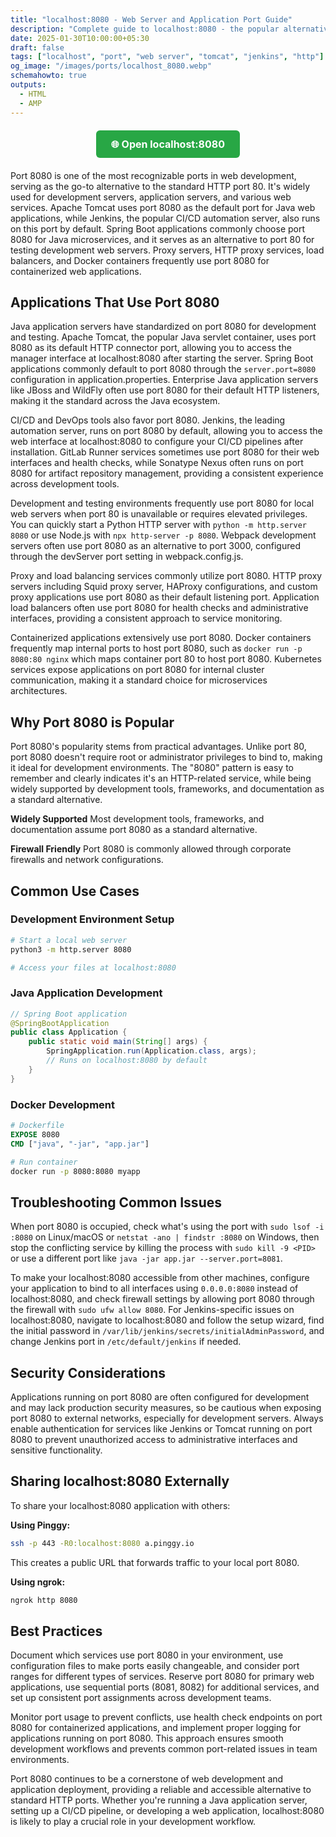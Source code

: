 ```yaml
---
title: "localhost:8080 - Web Server and Application Port Guide"
description: "Complete guide to localhost:8080 - the popular alternative HTTP port used by Tomcat, Jenkins, development servers, and web applications."
date: 2025-01-30T10:00:00+05:30
draft: false
tags: ["localhost", "port", "web server", "tomcat", "jenkins", "http"]
og_image: "/images/ports/localhost_8080.webp"
schemahowto: true
outputs:
  - HTML
  - AMP
---
```


<div style="text-align: center; margin: 20px 0;">
  <a href="http://localhost:8080" target="_blank" style="display: inline-block; background: #28a745; color: white; padding: 12px 24px; text-decoration: none; border-radius: 6px; font-weight: bold; font-size: 16px;">
    🌐 Open localhost:8080
  </a>
</div>

Port 8080 is one of the most recognizable ports in web development, serving as the go-to alternative to the standard HTTP port 80. It's widely used for development servers, application servers, and various web services. Apache Tomcat uses port 8080 as the default port for Java web applications, while Jenkins, the popular CI/CD automation server, also runs on this port by default. Spring Boot applications commonly choose port 8080 for Java microservices, and it serves as an alternative to port 80 for testing development web servers. Proxy servers, HTTP proxy services, load balancers, and Docker containers frequently use port 8080 for containerized web applications.

## Applications That Use Port 8080

Java application servers have standardized on port 8080 for development and testing. Apache Tomcat, the popular Java servlet container, uses port 8080 as its default HTTP connector port, allowing you to access the manager interface at localhost:8080 after starting the server. Spring Boot applications commonly default to port 8080 through the `server.port=8080` configuration in application.properties. Enterprise Java application servers like JBoss and WildFly often use port 8080 for their default HTTP listeners, making it the standard across the Java ecosystem.

CI/CD and DevOps tools also favor port 8080. Jenkins, the leading automation server, runs on port 8080 by default, allowing you to access the web interface at localhost:8080 to configure your CI/CD pipelines after installation. GitLab Runner services sometimes use port 8080 for their web interfaces and health checks, while Sonatype Nexus often runs on port 8080 for artifact repository management, providing a consistent experience across development tools.

Development and testing environments frequently use port 8080 for local web servers when port 80 is unavailable or requires elevated privileges. You can quickly start a Python HTTP server with `python -m http.server 8080` or use Node.js with `npx http-server -p 8080`. Webpack development servers often use port 8080 as an alternative to port 3000, configured through the devServer port setting in webpack.config.js.

Proxy and load balancing services commonly utilize port 8080. HTTP proxy servers including Squid proxy server, HAProxy configurations, and custom proxy applications use port 8080 as their default listening port. Application load balancers often use port 8080 for health checks and administrative interfaces, providing a consistent approach to service monitoring.

Containerized applications extensively use port 8080. Docker containers frequently map internal ports to host port 8080, such as `docker run -p 8080:80 nginx` which maps container port 80 to host port 8080. Kubernetes services expose applications on port 8080 for internal cluster communication, making it a standard choice for microservices architectures.

## Why Port 8080 is Popular

Port 8080's popularity stems from practical advantages. Unlike port 80, port 8080 doesn't require root or administrator privileges to bind to, making it ideal for development environments. The "8080" pattern is easy to remember and clearly indicates it's an HTTP-related service, while being widely supported by development tools, frameworks, and documentation as a standard alternative.

**Widely Supported**
Most development tools, frameworks, and documentation assume port 8080 as a standard alternative.

**Firewall Friendly**
Port 8080 is commonly allowed through corporate firewalls and network configurations.

## Common Use Cases

### Development Environment Setup
```bash
# Start a local web server
python3 -m http.server 8080

# Access your files at localhost:8080
```

### Java Application Development
```java
// Spring Boot application
@SpringBootApplication
public class Application {
    public static void main(String[] args) {
        SpringApplication.run(Application.class, args);
        // Runs on localhost:8080 by default
    }
}
```

### Docker Development
```dockerfile
# Dockerfile
EXPOSE 8080
CMD ["java", "-jar", "app.jar"]
```

```bash
# Run container
docker run -p 8080:8080 myapp
```

## Troubleshooting Common Issues

When port 8080 is occupied, check what's using the port with `sudo lsof -i :8080` on Linux/macOS or `netstat -ano | findstr :8080` on Windows, then stop the conflicting service by killing the process with `sudo kill -9 <PID>` or use a different port like `java -jar app.jar --server.port=8081`.

To make your localhost:8080 accessible from other machines, configure your application to bind to all interfaces using `0.0.0.0:8080` instead of localhost:8080, and check firewall settings by allowing port 8080 through the firewall with `sudo ufw allow 8080`. For Jenkins-specific issues on localhost:8080, navigate to localhost:8080 and follow the setup wizard, find the initial password in `/var/lib/jenkins/secrets/initialAdminPassword`, and change Jenkins port in `/etc/default/jenkins` if needed.

## Security Considerations

Applications running on port 8080 are often configured for development and may lack production security measures, so be cautious when exposing port 8080 to external networks, especially for development servers. Always enable authentication for services like Jenkins or Tomcat running on port 8080 to prevent unauthorized access to administrative interfaces and sensitive functionality.

## Sharing localhost:8080 Externally

To share your localhost:8080 application with others:

**Using Pinggy:**
```bash
ssh -p 443 -R0:localhost:8080 a.pinggy.io
```

This creates a public URL that forwards traffic to your local port 8080.

**Using ngrok:**
```bash
ngrok http 8080
```

## Best Practices

Document which services use port 8080 in your environment, use configuration files to make ports easily changeable, and consider port ranges for different types of services. Reserve port 8080 for primary web applications, use sequential ports (8081, 8082) for additional services, and set up consistent port assignments across development teams.

Monitor port usage to prevent conflicts, use health check endpoints on port 8080 for containerized applications, and implement proper logging for applications running on port 8080. This approach ensures smooth development workflows and prevents common port-related issues in team environments.

Port 8080 continues to be a cornerstone of web development and application deployment, providing a reliable and accessible alternative to standard HTTP ports. Whether you're running a Java application server, setting up a CI/CD pipeline, or developing a web application, localhost:8080 is likely to play a crucial role in your development workflow.
